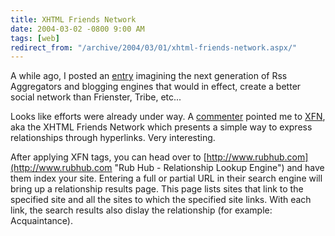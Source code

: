 ```yaml
---
title: XHTML Friends Network
date: 2004-03-02 -0800 9:00 AM
tags: [web]
redirect_from: "/archive/2004/03/01/xhtml-friends-network.aspx/"
---
```


A while ago, I posted an
[entry](https://haacked.com/archive/2004/02/18/201.aspx "Better Social Networking through Blogistry")
imagining the next generation of Rss Aggregators and blogging engines
that would in effect, create a better social network than Frienster,
Tribe, etc...

Looks like efforts were already under way. A
[commenter](http://rasterweb.net/raster/ "Commenter") pointed me to
[XFN](http://gmpg.org/xfn/ "XFN"), aka the XHTML Friends Network which
presents a simple way to express relationships through hyperlinks. Very
interesting.

After applying XFN tags, you can head over to
[http://www.rubhub.com](http://www.rubhub.com "Rub Hub - Relationship Lookup Engine")
and have them index your site. Entering a full or partial URL in their
search engine will bring up a relationship results page. This page lists
sites that link to the specified site and all the sites to which the
specified site links. With each link, the search results also dislay the
relationship (for example: Acquaintance).

